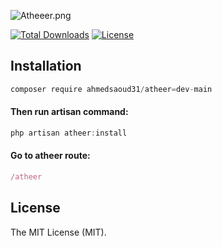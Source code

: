 ![Atheeer.png](https://github.com/ahmedsaoud31/atheer/blob/main/public/atheer_public/static/logo-orange.png?raw=true&v=2)

[![Total Downloads](https://img.shields.io/packagist/dt/ahmedsaoud31/atheer)](https://packagist.org/packages/ahmedsaoud31/atheer)
[![License](https://img.shields.io/packagist/l/ahmedsaoud31/atheer)](https://en.wikipedia.org/wiki/MIT_License)

## Installation

```jsx
composer require ahmedsaoud31/atheer=dev-main
```
#### Then run artisan command:

```jsx
php artisan atheer:install
```

#### Go to atheer route:
```jsx
/atheer
```

## License

The MIT License (MIT).
